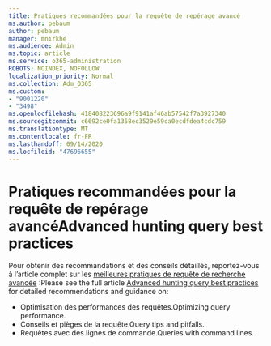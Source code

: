 ```yaml
---
title: Pratiques recommandées pour la requête de repérage avancé
ms.author: pebaum
author: pebaum
manager: mnirkhe
ms.audience: Admin
ms.topic: article
ms.service: o365-administration
ROBOTS: NOINDEX, NOFOLLOW
localization_priority: Normal
ms.collection: Adm_O365
ms.custom:
- "9001220"
- "3498"
ms.openlocfilehash: 418408223696a9f9141af46ab57542f7a3927340
ms.sourcegitcommit: c6692ce0fa1358ec3529e59ca0ecdfdea4cdc759
ms.translationtype: MT
ms.contentlocale: fr-FR
ms.lasthandoff: 09/14/2020
ms.locfileid: "47696655"
---
```

# <a name="advanced-hunting-query-best-practices"></a><span data-ttu-id="6ad9a-102">Pratiques recommandées pour la requête de repérage avancé</span><span class="sxs-lookup"><span data-stu-id="6ad9a-102">Advanced hunting query best practices</span></span>

<span data-ttu-id="6ad9a-103">Pour obtenir des recommandations et des conseils détaillés, reportez-vous à l’article complet sur les [meilleures pratiques de requête de recherche avancée](https://docs.microsoft.com/windows/security/threat-protection/microsoft-defender-atp/advanced-hunting-best-practices#optimize-query-performance) :</span><span class="sxs-lookup"><span data-stu-id="6ad9a-103">Please see the full article [Advanced hunting query best practices](https://docs.microsoft.com/windows/security/threat-protection/microsoft-defender-atp/advanced-hunting-best-practices#optimize-query-performance) for detailed recommendations and guidance on:</span></span>
- <span data-ttu-id="6ad9a-104">Optimisation des performances des requêtes.</span><span class="sxs-lookup"><span data-stu-id="6ad9a-104">Optimizing query performance.</span></span>
- <span data-ttu-id="6ad9a-105">Conseils et pièges de la requête.</span><span class="sxs-lookup"><span data-stu-id="6ad9a-105">Query tips and pitfalls.</span></span>
- <span data-ttu-id="6ad9a-106">Requêtes avec des lignes de commande.</span><span class="sxs-lookup"><span data-stu-id="6ad9a-106">Queries with command lines.</span></span>


